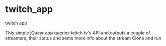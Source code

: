 # twitch_app
twitch app

This simple jQueyr app queries teitch.tv's API and outputs a couple of streamers, their status and some more info about the stream
Clone and run
